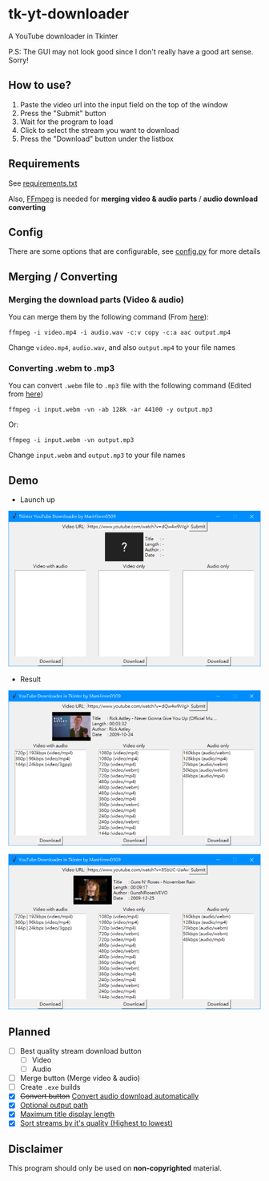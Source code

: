 # tk-yt-downloader

A YouTube downloader in Tkinter

P.S: The GUI may not look good since I don't really have a good art sense. Sorry!

## How to use?

1) Paste the video url into the input field on the top of the window
2) Press the "Submit" button
3) Wait for the program to load
4) Click to select the stream you want to download
5) Press the "Download" button under the listbox

## Requirements

See [requirements.txt](./requirements.txt)

Also, [FFmpeg](https://github.com/FFmpeg/FFmpeg) is needed for **merging video & audio parts** / **audio download converting**

## Config

There are some options that are configurable, see [config.py](./config.py) for more details

## Merging / Converting

### Merging the download parts (Video & audio)

You can merge them by the following command (From [here](https://superuser.com/questions/277642/how-to-merge-audio-and-video-file-in-ffmpeg)):

```
ffmpeg -i video.mp4 -i audio.wav -c:v copy -c:a aac output.mp4
```

Change `video.mp4`, `audio.wav`, and also `output.mp4` to your file names

### Converting .webm to .mp3

You can convert `.webm` file to `.mp3` file with the following command (Edited from [here](https://stackoverflow.com/questions/44926858/batch-script-to-convert-youtube-dl-webm-file-to-mp3-with-ffmpeg))

```
ffmpeg -i input.webm -vn -ab 128k -ar 44100 -y output.mp3
```

Or:

```
ffmpeg -i input.webm -vn output.mp3
```

Change `input.webm` and `output.mp3` to your file names

## Demo

* Launch up

![](./img/example/example_default.png)

* Result

![](./img/example/example_result.png)

![](./img/example/example_result_2.png)

## Planned

* [ ] Best quality stream download button
    * [ ] Video
    * [ ] Audio
* [ ] Merge button (Merge video & audio)
* [ ] Create `.exe` builds
* [x] ~~Convert button~~ [Convert audio download automatically](https://github.com/ManHinnn0509/tk-yt-downloader/commit/076012497d3bbd206b166bb5dbce3cdcd152921b)
* [x] [Optional output path](https://github.com/ManHinnn0509/tk-yt-downloader/commit/69ecfc142d82d5ada2cc9429a0a1624b992b4ed8)
* [x] [Maximum title display length](https://github.com/ManHinnn0509/tk-yt-downloader/commit/b9ca71bd3ba68379bfba92f49a93a23b6f8b6605)
* [x] [Sort streams by it's quality (Highest to lowest)](https://github.com/ManHinnn0509/tk-yt-downloader/commit/b9ca71bd3ba68379bfba92f49a93a23b6f8b6605)

## Disclaimer

This program should only be used on **non-copyrighted** material.

